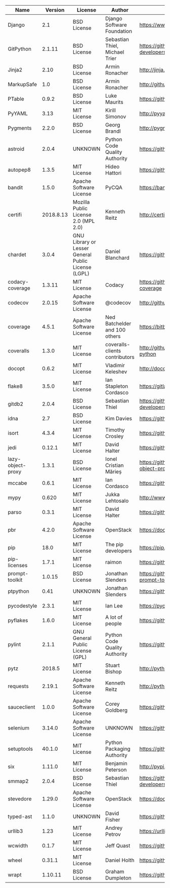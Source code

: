 | Name              | Version   | License                                             | Author                         | URL                                                       |
|-------------------|-----------|-----------------------------------------------------|--------------------------------|-----------------------------------------------------------|
| Django            | 2.1       | BSD License                                         | Django Software Foundation     | https://www.djangoproject.com/                            |
| GitPython         | 2.1.11    | BSD License                                         | Sebastian Thiel, Michael Trier | https://github.com/gitpython-developers/GitPython         |
| Jinja2            | 2.10      | BSD License                                         | Armin Ronacher                 | http://jinja.pocoo.org/                                   |
| MarkupSafe        | 1.0       | BSD License                                         | Armin Ronacher                 | http://github.com/pallets/markupsafe                      |
| PTable            | 0.9.2     | BSD License                                         | Luke Maurits                   | https://github.com/kxxoling/PTable                        |
| PyYAML            | 3.13      | MIT License                                         | Kirill Simonov                 | http://pyyaml.org/wiki/PyYAML                             |
| Pygments          | 2.2.0     | BSD License                                         | Georg Brandl                   | http://pygments.org/                                      |
| astroid           | 2.0.4     | UNKNOWN                                             | Python Code Quality Authority  | https://github.com/PyCQA/astroid                          |
| autopep8          | 1.3.5     | MIT License                                         | Hideo Hattori                  | https://github.com/hhatto/autopep8                        |
| bandit            | 1.5.0     | Apache Software License                             | PyCQA                          | https://bandit.readthedocs.io/en/latest/                  |
| certifi           | 2018.8.13 | Mozilla Public License 2.0 (MPL 2.0)                | Kenneth Reitz                  | http://certifi.io/                                        |
| chardet           | 3.0.4     | GNU Library or Lesser General Public License (LGPL) | Daniel Blanchard               | https://github.com/chardet/chardet                        |
| codacy-coverage   | 1.3.11    | MIT License                                         | Codacy                         | https://github.com/codacy/python-codacy-coverage          |
| codecov           | 2.0.15    | Apache Software License                             | @codecov                       | http://github.com/codecov/codecov-python                  |
| coverage          | 4.5.1     | Apache Software License                             | Ned Batchelder and 100 others  | https://bitbucket.org/ned/coveragepy                      |
| coveralls         | 1.3.0     | MIT License                                         | coveralls-clients contributors | http://github.com/coveralls-clients/coveralls-python      |
| docopt            | 0.6.2     | MIT License                                         | Vladimir Keleshev              | http://docopt.org                                         |
| flake8            | 3.5.0     | MIT License                                         | Ian Stapleton Cordasco         | https://gitlab.com/pycqa/flake8                           |
| gitdb2            | 2.0.4     | BSD License                                         | Sebastian Thiel                | https://github.com/gitpython-developers/gitdb             |
| idna              | 2.7       | BSD License                                         | Kim Davies                     | https://github.com/kjd/idna                               |
| isort             | 4.3.4     | MIT License                                         | Timothy Crosley                | https://github.com/timothycrosley/isort                   |
| jedi              | 0.12.1    | MIT License                                         | David Halter                   | https://github.com/davidhalter/jedi                       |
| lazy-object-proxy | 1.3.1     | BSD License                                         | Ionel Cristian Mărieș          | https://github.com/ionelmc/python-lazy-object-proxy       |
| mccabe            | 0.6.1     | MIT License                                         | Ian Cordasco                   | https://github.com/pycqa/mccabe                           |
| mypy              | 0.620     | MIT License                                         | Jukka Lehtosalo                | http://www.mypy-lang.org/                                 |
| parso             | 0.3.1     | MIT License                                         | David Halter                   | https://github.com/davidhalter/parso                      |
| pbr               | 4.2.0     | Apache Software License                             | OpenStack                      | https://docs.openstack.org/pbr/latest/                    |
| pip               | 18.0      | MIT License                                         | The pip developers             | https://pip.pypa.io/                                      |
| pip-licenses      | 1.7.1     | MIT License                                         | raimon                         | https://github.com/raimon49/pip-licenses                  |
| prompt-toolkit    | 1.0.15    | BSD License                                         | Jonathan Slenders              | https://github.com/jonathanslenders/python-prompt-toolkit |
| ptpython          | 0.41      | UNKNOWN                                             | Jonathan Slenders              | https://github.com/jonathanslenders/ptpython              |
| pycodestyle       | 2.3.1     | MIT License                                         | Ian Lee                        | https://pycodestyle.readthedocs.io/                       |
| pyflakes          | 1.6.0     | MIT License                                         | A lot of people                | https://github.com/PyCQA/pyflakes                         |
| pylint            | 2.1.1     | GNU General Public License (GPL)                    | Python Code Quality Authority  | https://github.com/PyCQA/pylint                           |
| pytz              | 2018.5    | MIT License                                         | Stuart Bishop                  | http://pythonhosted.org/pytz                              |
| requests          | 2.19.1    | Apache Software License                             | Kenneth Reitz                  | http://python-requests.org                                |
| sauceclient       | 1.0.0     | Apache Software License                             | Corey Goldberg                 | https://github.com/cgoldberg/sauceclient                  |
| selenium          | 3.14.0    | Apache Software License                             | UNKNOWN                        | https://github.com/SeleniumHQ/selenium/                   |
| setuptools        | 40.1.0    | MIT License                                         | Python Packaging Authority     | https://github.com/pypa/setuptools                        |
| six               | 1.11.0    | MIT License                                         | Benjamin Peterson              | http://pypi.python.org/pypi/six/                          |
| smmap2            | 2.0.4     | BSD License                                         | Sebastian Thiel                | https://github.com/gitpython-developers/smmap             |
| stevedore         | 1.29.0    | Apache Software License                             | OpenStack                      | https://docs.openstack.org/stevedore/latest/              |
| typed-ast         | 1.1.0     | UNKNOWN                                             | David Fisher                   | https://github.com/python/typed_ast                       |
| urllib3           | 1.23      | MIT License                                         | Andrey Petrov                  | https://urllib3.readthedocs.io/                           |
| wcwidth           | 0.1.7     | MIT License                                         | Jeff Quast                     | https://github.com/jquast/wcwidth                         |
| wheel             | 0.31.1    | MIT License                                         | Daniel Holth                   | https://github.com/pypa/wheel                             |
| wrapt             | 1.10.11   | BSD License                                         | Graham Dumpleton               | https://github.com/GrahamDumpleton/wrapt                  |
